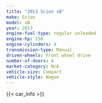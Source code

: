 ```yaml
---
title: "2013 Scion xB"
make: Scion
model: xB
year: 2013
engine-fuel-type: regular unleaded
engine-hp: 158
engine-cylinders: 4
transmission-type: Manual
driven-wheels: Front wheel drive
number-of-doors: 4
market-category: N/A
vehicle-size: Compact
vehicle-style: Wagon
---
```


{{< car_info >}}
